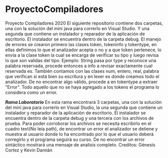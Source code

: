 # ProyectoCompiladores
Proyecto Compiladores 2020
El siguiente repositorio contiene dos carpetas, una con la solución del mini java para correrlo en Visual Studio. Y una segunda que contiene un instalador
y reparador de la aplicación de escritorio. El instalador se encuentra dentro de la carpeta debug. 
El manejo de errores se crearon primero las clases token, tokeninfo y tokentype, en ellas definimos lo que el analizador acepta o no y a que token pertenece,
lo envía a la clase token la cual se encarga de verificar su tipo y luego revisa lo que son validas del tipo. Ejemplo: String pasa por type y reconoce una palabra reservada, 
procede entonces a info a revisar exactamente cual reservada es. También contamos con las clases num, entero, real, palabra que verifican si está bien su escritura y en lexer 
es donde creamos todo el analizador. De no encontrar algo válido, procede a en tokentype a extraer "Error". Todo aquello que no se haya agregado a los tokens el programa lo 
considera como un error.

*****Rama Laboratorio*****
En esta rama encontrará 3 carpetas, una con la solución del mini java para correrlo en Visual Studio, la una segunda que contiene un instalador
y reparador de la aplicación de escritorio. El instalador se encuentra dentro de la carpeta debug y una tercera con los archivos de prueba. Para poder corroborar los archivos
se necesita escribirlo en el cuadro text(No leia path), de encontrar un error el analizador se detiene y muestra al usuario donde lo ha encontrado por lo que el usuario
deberá corregirlo y el programa seguirá su curso. De no encontrar un error sintáctico mostrará una mensaje de analisis completo.
Creditos:
Génesis Cortez y Kevin Damián
